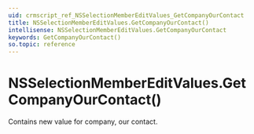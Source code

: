 ```yaml
---
uid: crmscript_ref_NSSelectionMemberEditValues_GetCompanyOurContact
title: NSSelectionMemberEditValues.GetCompanyOurContact()
intellisense: NSSelectionMemberEditValues.GetCompanyOurContact
keywords: GetCompanyOurContact()
so.topic: reference
---
```


# NSSelectionMemberEditValues.GetCompanyOurContact()

Contains new value for company, our contact.

